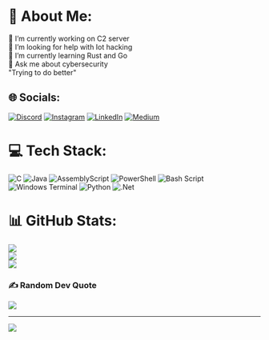 # 💫 About Me:
🔭 I’m currently working on C2 server<br>🤝 I’m looking for help with Iot hacking<br>🌱 I’m currently learning Rust and Go <br>💬 Ask me about cybersecurity<br> "Trying to do better"


## 🌐 Socials:
[![Discord](https://img.shields.io/badge/Discord-%237289DA.svg?logo=discord&logoColor=white)](https://discord.gg/eobardthawne0370_63629) [![Instagram](https://img.shields.io/badge/Instagram-%23E4405F.svg?logo=Instagram&logoColor=white)](https://instagram.com/SwayamInduShashi) [![LinkedIn](https://img.shields.io/badge/LinkedIn-%230077B5.svg?logo=linkedin&logoColor=white)](https://linkedin.com/in/sohom-chandra-chandra-8212b7286) [![Medium](https://img.shields.io/badge/Medium-12100E?logo=medium&logoColor=white)](https://medium.com/@schchandra3) 

# 💻 Tech Stack:
![C](https://img.shields.io/badge/c-%2300599C.svg?style=for-the-badge&logo=c&logoColor=white) ![Java](https://img.shields.io/badge/java-%23ED8B00.svg?style=for-the-badge&logo=openjdk&logoColor=white) ![AssemblyScript](https://img.shields.io/badge/assembly%20script-%23000000.svg?style=for-the-badge&logo=assemblyscript&logoColor=white) ![PowerShell](https://img.shields.io/badge/PowerShell-%235391FE.svg?style=for-the-badge&logo=powershell&logoColor=white) ![Bash Script](https://img.shields.io/badge/bash_script-%23121011.svg?style=for-the-badge&logo=gnu-bash&logoColor=white) ![Windows Terminal](https://img.shields.io/badge/Windows%20Terminal-%234D4D4D.svg?style=for-the-badge&logo=windows-terminal&logoColor=white) ![Python](https://img.shields.io/badge/python-3670A0?style=for-the-badge&logo=python&logoColor=ffdd54) ![.Net](https://img.shields.io/badge/.NET-5C2D91?style=for-the-badge&logo=.net&logoColor=white)
# 📊 GitHub Stats:
![](https://github-readme-stats.vercel.app/api?username=SohomChandra&theme=dark&hide_border=false&include_all_commits=true&count_private=true)<br/>
![](https://nirzak-streak-stats.vercel.app/?user=SohomChandra&theme=dark&hide_border=false)<br/>
![](https://github-readme-stats.vercel.app/api/top-langs/?username=SohomChandra&theme=dark&hide_border=false&include_all_commits=true&count_private=true&layout=compact)

### ✍️ Random Dev Quote
![](https://quotes-github-readme.vercel.app/api?type=horizontal&theme=radical)


---
[![](https://visitcount.itsvg.in/api?id=SohomChandra&icon=0&color=0)](https://visitcount.itsvg.in)

<!-- Proudly created with GPRM ( https://gprm.itsvg.in ) --><!--
**sohomChChandra/sohomChChandra** is a ✨ _special_ ✨ repository because its `README.md` (this file) appears on your GitHub profile.

Here are some ideas to get you started:

- 🔭 I’m currently working on ...
- 🌱 I’m currently learning ...
- 👯 I’m looking to collaborate on ...
- 🤔 I’m looking for help with ...
- 💬 Ask me about ...
- 📫 How to reach me: ...
- 😄 Pronouns: ...
- ⚡ Fun fact: ...
-->
